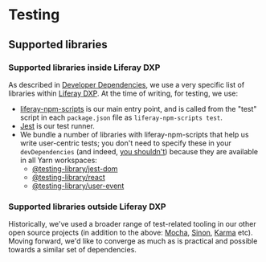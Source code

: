 # Testing

## Supported libraries

### Supported libraries inside Liferay DXP

As described in [Developer Dependencies](../../dxp/dev_dependencies.md), we use a very specific list of libraries within [Liferay DXP](https://github.com/liferay/liferay-portal). At the time of writing, for testing, we use:

-   [liferay-npm-scripts](https://github.com/liferay/liferay-npm-tools/tree/master/packages/liferay-npm-scripts) is our main entry point, and is called from the "test" script in each `package.json` file as `liferay-npm-scripts test`.
-   [Jest](https://jestjs.io/) is our test runner.
-   We bundle a number of libraries with liferay-npm-scripts that help us write user-centric tests; you don't need to specify these in your `devDependencies` (and indeed, [you shouldn't](../../dxp/dev_dependencies.md)) because they are available in all Yarn workspaces:
    -   [@testing-library/jest-dom](https://testing-library.com/docs/ecosystem-jest-dom)
    -   [@testing-library/react](https://testing-library.com/docs/react-testing-library/intro)
    -   [@testing-library/user-event](https://testing-library.com/docs/ecosystem-user-event)

### Supported libraries outside Liferay DXP

Historically, we've used a broader range of test-related tooling in our other open source projects (in addition to the above: [Mocha](https://mochajs.org/), [Sinon](https://sinonjs.org/), [Karma](https://karma-runner.github.io/latest/index.html) etc). Moving forward, we'd like to converge as much as is practical and possible towards a similar set of dependencies.
